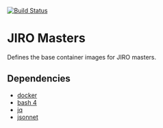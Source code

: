 [![Build Status](https://ci.eclipse.org/cbi/buildStatus/icon?job=jiro-masters%2Fmaster)](https://ci.eclipse.org/cbi/job/jiro-masters/job/master/)

# JIRO Masters

Defines the base container images for JIRO masters.

## Dependencies

* [docker](https://www.docker.com)
* [bash 4](https://www.gnu.org/software/bash/)
* [jq](https://stedolan.github.io/jq/)
* [jsonnet](https://jsonnet.org)